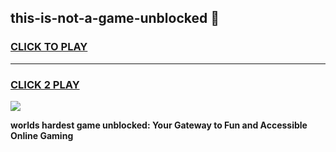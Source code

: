 
## this-is-not-a-game-unblocked 👋
<h3>
<a href="https://premium.freeplayer.one?title=this-is-not-a-game-unblocked&ref=14F">CLICK TO PLAY</a></h3>
<hr>

<h3>
<a href="https://premium.freeplayer.one?title=this-is-not-a-game-unblocked&ref=14F">CLICK 2 PLAY</a>
  
</h3>

<a href="https://premium.freeplayer.one?title=this-is-not-a-game-unblocked&ref=12F/"><img src="https://clearcache.store/games.png"></a>


**worlds hardest game unblocked: Your Gateway to Fun and Accessible Online Gaming**
